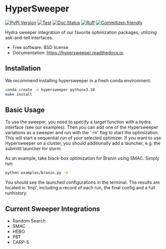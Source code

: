 # HyperSweeper

[![PyPI Version](https://img.shields.io/pypi/v/hypersweeper.svg)](https://pypi.python.org/pypi/hypersweeper)
[![Test](https://github.com/automl-private/hypersweeper/actions/workflows/pytest.yaml/badge.svg)](https://github.com/automl-private/hypersweeper/actions/workflows/pytest.yaml)
[![Doc Status](https://github.com/automl-private/hypersweeper/actions/workflows/docs.yaml/badge.svg)](https://github.com/automl-private/hypersweeper/actions/workflows/docs.yaml)
[![Ruff](https://img.shields.io/endpoint?url=https://raw.githubusercontent.com/astral-sh/ruff/main/assets/badge/v2.json)](https://github.com/astral-sh/ruff)
[![Commitizen friendly](https://img.shields.io/badge/commitizen-friendly-brightgreen.svg)](http://commitizen.github.io/cz-cli/)


Hydra sweeper integration of our favorite optimization packages, utilizing ask-and-tell interfaces.

- Free software: BSD license
- Documentation: https://hypersweeper.readthedocs.io.

## Installation 
We recommend installing hypersweeper in a fresh conda environment:

```bash
conda create -n hypersweeper python=3.10
make install
```

## Basic Usage

To use the sweeper, you need to specify a target function with a hydra interface (see our examples). 
Then you can add one of the Hypersweeper variations as a sweeper and run with the '-m' flag to start the optimization.
This will start a sequential run of your selected optimizer.
If you want to use Hypersweeper on a cluster, you should additionally add a launcher, e.g. the submitit launcher for slurm.

As an example, take black-box optimization for Branin using SMAC. Simply run:
```bash
python examples/branin.py -m
```
You should see the launched configurations in the terminal. 
The results are located in 'tmp', including a record of each run, the final config and a full runhistory.

## Current Sweeper Integrations
- Random Search
- SMAC
- HEBO
- PBT
- CARP-S